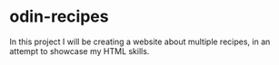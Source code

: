 # odin-recipes
In this project I will be creating a website about multiple recipes, in an attempt to showcase my HTML skills.